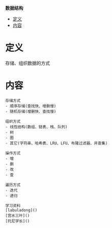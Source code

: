 **数据结构**
- [定义](#定义)
- [内容](#内容)
  
# 定义 #
存储、组织数据的方式

# 内容 #
```
存储方式  
- 顺序存储(查找快、增删慢)
- 随机存储(增删快、查找慢)

组织方式  
- 线性结构(数组、链表、栈、队列)
- 树
- 图
- 其它(字符串、哈希表、LRU、LFU、布隆过滤器、并查集)

操作方式  
- 增
- 删
- 改
- 查

遍历方式
- 迭代
- 递归

学习资料
[labuladong]()
[宫水三叶]()
[托尼学长]()
```